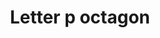 ---
title: Letter p octagon
tags: ["letter", "p", "octagon", "eight-sided", "stop sign", "shape", "symmetry"]
icon: letter-p-octagon
svg: '<svg xmlns="http://www.w3.org/2000/svg" width="24" height="24" fill="none" viewBox="0 0 24 24" stroke-width="1.5" stroke-linecap="round" stroke-linejoin="round" stroke="currentColor"><path d="M9.75 12V8.5a.5.5 0 0 1 .5-.5h3a1.5 1.5 0 0 1 1.5 1.5v1a1.5 1.5 0 0 1-1.5 1.5zm0 0v4"/><path d="M7.805 3.469C8.16 3.115 8.451 3 8.937 3h6.126c.486 0 .778.115 1.132.469l4.336 4.336c.354.354.469.646.469 1.132v6.126c0 .5-.125.788-.469 1.132l-4.336 4.336c-.354.354-.646.469-1.132.469H8.937c-.5 0-.788-.125-1.132-.469L3.47 16.195c-.355-.355-.47-.646-.47-1.132V8.937c0-.5.125-.788.469-1.132z"/></svg>'
---